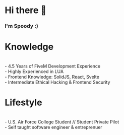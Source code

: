 # Hi there 👋

### I'm Spoody :)

<h1>Knowledge</h1>
<br>- 4.5 Years of FiveM Development Experience
<br>- Highly Experienced in LUA
<br>- Frontend Knowledge: SolidJS, React, Svelte
<br>- Intermediate Ethical Hacking & Frontend Security

<h1>Lifestyle</h1>
<br>- U.S. Air Force College Student // Student Private Pilot
<br>- Self taught software engineer & entreprenuer
